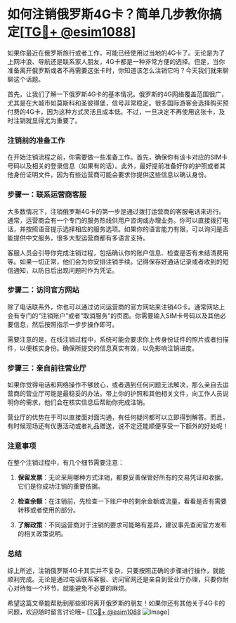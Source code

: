 # 如何注销俄罗斯4G卡？简单几步教你搞定[[TG💪+ @esim1088](https://t.me/s/esim1088)]

如果你最近在俄罗斯旅行或者工作，可能已经使用过当地的4G卡了。无论是为了上网冲浪、导航还是联系家人朋友，4G卡都是一种非常方便的选择。但是，当你准备离开俄罗斯或者不再需要这张卡时，你知道该怎么注销它吗？今天我们就来聊聊这个话题。

首先，让我们了解一下俄罗斯4G卡的基本情况。俄罗斯的4G网络覆盖范围很广，尤其是在大城市如莫斯科和圣彼得堡，信号非常稳定。很多国际游客会选择购买预付费的4G卡，因为这种方式灵活且成本低。不过，一旦决定不再使用这张卡，及时注销就显得尤为重要了。

### 注销前的准备工作

在开始注销流程之前，你需要做一些准备工作。首先，确保你有该卡对应的SIM卡号码以及相关的登录信息（如果有的话）。此外，最好提前准备好你的护照或者其他身份证明文件，因为有些运营商可能会要求你提供这些信息以确认身份。

### 步骤一：联系运营商客服

大多数情况下，注销俄罗斯4G卡的第一步是通过拨打运营商的客服电话来进行。通常，运营商会有一个专门的服务热线供用户咨询或办理业务。你可以直接拨打电话，并按照语音提示选择相应的服务选项。如果你的语言能力有限，可以询问是否能提供中文服务，很多大型运营商都有多语言支持。

客服人员会引导你完成注销过程，包括确认你的账户信息、检查是否有未结清费用等。如果一切正常，他们会为你安排注销手续。记得保存好通话记录或者收到的短信通知，以防日后出现问题时作为凭证。

### 步骤二：访问官方网站

除了电话联系外，你也可以通过访问运营商的官方网站来注销4G卡。通常网站上会有专门的“注销账户”或者“取消服务”的页面。你需要输入SIM卡号码以及其他必要信息，然后按照指示一步步操作即可。

需要注意的是，在线注销过程中，系统可能会要求你上传身份证件的照片或者扫描件，以便核实身份。确保所提交的信息真实有效，以免影响注销进度。

### 步骤三：亲自前往营业厅

如果你觉得电话和网络操作不够放心，或者遇到任何问题无法解决，那么亲自去运营商的营业厅可能是最稳妥的办法。带上你的护照和其他相关文件，向工作人员说明你的需求，他们会在核实信息后帮助你完成注销。

营业厅的优势在于可以直接面对面沟通，有任何疑问都可以立即得到解答。而且，有时候现场还有优惠活动或者礼品赠送，说不定还能顺便享受一下额外的好处呢！

### 注意事项

在整个注销过程中，有几个细节需要注意：

1. **保留发票**：无论采用哪种方式注销，都要妥善保管好所有的交易凭证和收据，它们是你成功注销的重要依据。
   
2. **检查余额**：在注销前，先检查一下账户中的剩余金额或流量，看看是否有需要转移或者使用的部分。

3. **了解政策**：不同运营商对于注销的要求可能略有差异，建议事先查阅官方发布的相关政策说明。

### 总结

综上所述，注销俄罗斯4G卡其实并不复杂，只要按照正确的步骤进行操作，就能顺利完成。无论是通过电话联系客服、访问官网还是亲自到营业厅办理，只要你耐心对待每一个环节，就能避免不必要的麻烦。

希望这篇文章能帮助到那些即将离开俄罗斯的朋友！如果你还有其他关于4G卡的问题，欢迎随时留言讨论哦~ [[TG💪+ @esim1088](https://t.me/s/esim1088) ![Image](https://i.postimg.cc/4NQfJmqS/Snipaste-2025-05-13-00-14-12.png)]